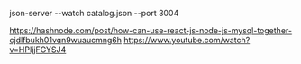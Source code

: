 json-server --watch catalog.json --port 3004

https://hashnode.com/post/how-can-use-react-js-node-js-mysql-together-cjdlfbukh01vqn9wuaucmng6h
https://www.youtube.com/watch?v=HPIjjFGYSJ4